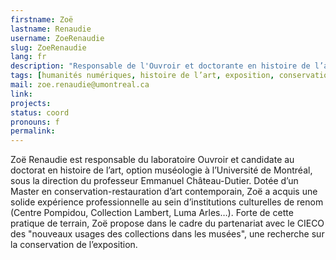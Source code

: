 ```yaml
---
firstname: Zoë
lastname: Renaudie
username: ZoeRenaudie
slug: ZoeRenaudie
lang: fr
description: "Responsable de l'Ouvroir et doctorante en histoire de l’art option muséologie et humanités numériques."
tags: [humanités numériques, histoire de l’art, exposition, conservation-restauration]
mail: zoe.renaudie@umontreal.ca
link:
projects: 
status: coord
pronouns: f
permalink:
---
```


Zoë Renaudie est responsable du laboratoire Ouvroir et candidate au doctorat en histoire de l’art, option muséologie à l’Université de Montréal, sous la direction du professeur Emmanuel Château-Dutier. Dotée d’un Master en conservation-restauration d’art contemporain, Zoë a acquis une solide expérience professionnelle au sein d’institutions culturelles de renom (Centre Pompidou, Collection Lambert, Luma Arles…). Forte de cette pratique de terrain, Zoë propose dans le cadre du partenariat avec le CIECO des "nouveaux usages des collections dans les musées", une recherche sur la conservation de l’exposition.
